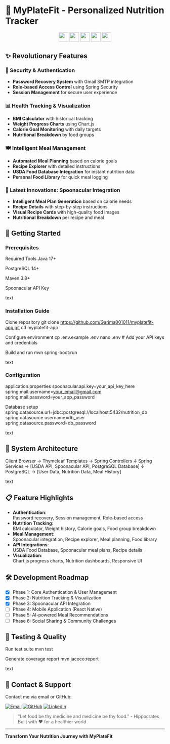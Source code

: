 # 🥗 MyPlateFit - Personalized Nutrition Tracker

<div align="center">
  <img src="https://img.shields.io/badge/Spring_Boot-6DB33F?style=for-the-badge&logo=spring&logoColor=white" height="30">
  <img src="https://img.shields.io/badge/PostgreSQL-316192?style=for-the-badge&logo=postgresql&logoColor=white" height="30">
  <img src="https://img.shields.io/badge/Thymeleaf-005F0F?style=for-the-badge&logo=thymeleaf&logoColor=white" height="30">
  <img src="https://img.shields.io/badge/Chart.js-FF6384?style=for-the-badge&logo=chartdotjs&logoColor=white" height="30">
  <img src="https://img.shields.io/badge/Spoonacular_API-4CAF50?style=for-the-badge&logo=spoonacular&logoColor=white" height="30">
</div>

## ✨ Revolutionary Features

### 🔐 Security & Authentication
- **Password Recovery System** with Gmail SMTP integration
- **Role-based Access Control** using Spring Security
- **Session Management** for secure user experience

### 📊 Health Tracking & Visualization
- **BMI Calculator** with historical tracking
- **Weight Progress Charts** using Chart.js
- **Calorie Goal Monitoring** with daily targets
- **Nutritional Breakdown** by food groups

### 🍽️ Intelligent Meal Management
- **Automated Meal Planning** based on calorie goals
- **Recipe Explorer** with detailed instructions
- **USDA Food Database Integration** for instant nutrition data
- **Personal Food Library** for quick meal logging

### 🌟 Latest Innovations: Spoonacular Integration
- **Intelligent Meal Plan Generation** based on calorie needs
- **Recipe Details** with step-by-step instructions
- **Visual Recipe Cards** with high-quality food images
- **Nutritional Breakdown** per recipe and meal

## 🚀 Getting Started

### Prerequisites
Required Tools
Java 17+

PostgreSQL 14+

Maven 3.8+

Spoonacular API Key

text

### Installation Guide
Clone repository
git clone https://github.com/Garima001011/myplatefit-app.git
cd myplatefit-app

Configure environment
cp .env.example .env
nano .env # Add your API keys and credentials

Build and run
mvn spring-boot:run

text

### Configuration
application.properties
spoonacular.api.key=your_api_key_here
spring.mail.username=your_email@gmail.com
spring.mail.password=your_app_password

Database setup
spring.datasource.url=jdbc:postgresql://localhost:5432/nutrition_db
spring.datasource.username=db_user
spring.datasource.password=db_password

text

## 🧩 System Architecture
Client Browser → Thymeleaf Templates → Spring Controllers
↓
Spring Services → [USDA API, Spoonacular API, PostgreSQL Database]
↓
PostgreSQL → [User Data, Nutrition Data, Meal History]

text

## 📋 Feature Highlights

- **Authentication**:  
  Password recovery, Session management, Role-based access
- **Nutrition Tracking**:  
  BMI calculator, Weight history, Calorie goals, Food group breakdown
- **Meal Management**:  
  Spoonacular integration, Recipe explorer, Meal planning, Food library
- **API Integrations**:  
  USDA Food Database, Spoonacular meal plans, Recipe details
- **Visualization**:  
  Chart.js progress charts, Nutrition dashboards, Responsive UI

## 🛠 Development Roadmap

- [x] Phase 1: Core Authentication & User Management
- [x] Phase 2: Nutrition Tracking & Visualization
- [x] Phase 3: Spoonacular API Integration
- [ ] Phase 4: Mobile Application (React Native)
- [ ] Phase 5: AI-powered Meal Recommendations
- [ ] Phase 6: Social Sharing & Community Challenges

## 🧪 Testing & Quality
Run test suite
mvn test

Generate coverage report
mvn jacoco:report

text

## 💌 Contact & Support

Contact me via email or GitHub:

[![Email](https://img.shields.io/badge/Email-Contact_Me-red?style=for-the-badge&logo=gmail)](mailto:garimaniraula258@gmail.com)
[![GitHub](https://img.shields.io/badge/GitHub-Profile-black?style=for-the-badge&logo=github)](https://github.com/Garima001011)
[![LinkedIn](https://img.shields.io/badge/LinkedIn-Connect-blue?style=for-the-badge&logo=linkedin)](https://linkedin.com/in/yourprofile)

> "Let food be thy medicine and medicine be thy food." - Hippocrates  
> Built with ❤️ for a healthier world

---

**Transform Your Nutrition Journey with MyPlateFit**